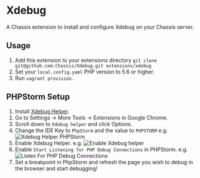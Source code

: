 # Xdebug
A Chassis extension to install and configure Xdebug on your Chassis server.

## Usage
1. Add this extension to your extensions directory `git clone git@github.com:Chassis/Xdebug.git extensions/xdebug`
2. Set your `local.config.yaml` PHP version to 5.6 or higher.
3. Run `vagrant provision`.

## PHPStorm Setup

1. Install [Xdebug Helper](https://chrome.google.com/webstore/detail/xdebug-helper/eadndfjplgieldjbigjakmdgkmoaaaoc).
2. Go to Settings -> More Tools -> Extensions in Google Chrome.
3. Scroll down to `Xdebug helper` and click Options.
4. Change the IDE Key to `PhpStorm` and the value to `PHPSTORM` e.g. ![Xdebug Helper PHPStorm](https://bronsons-captured.s3.amazonaws.com/Xdebug_helper_2016-11-07_17-50-49.png)
5. Enable Xdebug Helper. e.g. ![Enable Xdebug helper](https://bronsons-captured.s3.amazonaws.com/xdebug.png)
6. Enable `Start Listening for PHP Debug Connections` in PHPStorm. e.g. ![Listen For PHP Debug Connections](https://bronsons-captured.s3.amazonaws.com/README.md_-_nodeissue_-_VolumesSitesnodeissue_2016-11-07_17-57-45.png)
7. Set a breakpoint in PhpStorm and refresh the page you wish to debug in the browser and start debugging!
